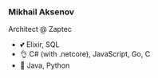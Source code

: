 ### Mikhail Aksenov

Architect @ Zaptec

* 💕 Elixir, SQL
* 👌 C# (with .netcore), JavaScript, Go, C
* 🤢 Java, Python

